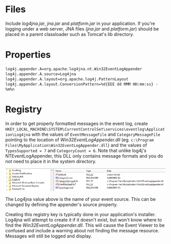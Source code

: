 Files
=====

Include *log4jna.jar*, *jna.jar* and *platform.jar* in your application. If you're logging under a web server, JNA files (*jna.jar* and *platform.jar*) should be placed in a parent classloader such as Tomcat's lib directory.

Properties
==========

    log4j.appender.A=org.apache.log4jna.nt.Win32EventLogAppender
    log4j.appender.A.source=Log4jna
    log4j.appender.A.layout=org.apache.log4j.PatternLayout 
    log4j.appender.A.layout.ConversionPattern=%d{EEE dd MMM HH:mm:ss} - %m%n

Registry
========

In order to get properly formatted messages in the event log, create `HKEY_LOCAL_MACHINE\SYSTEM\CurrentControlSet\services\eventlog\Application\Log4jna` with the values of `EventMessageFile` and `CategoryMessageFile` pointing to the location of *Win32EventLogAppender.dll* (eg. `c:\Program Files\MyApplication\Win32EventLogAppender.dll`) and the values of `TypesSupported = 7` and `CategoryCount = 6`. Note that unlike log4j's NTEventLogAppender, this DLL only contains message formats and you do not need to place it in the system directory.

![org.apache.log4jna.nt.Win32EventLogAppender registry](org.apache.log4jna.nt.Win32EventLogAppender.registry.png?raw=true "Registry")

The Log4jna value above is the name of your event source. This can be changed by defining the appender's source property.

Creating this registry key is typically done in your application's installer. Log4jna will attempt to create it if it doesn't exist, but won't know where to find the *Win32EventLogAppender.dll*. This will cause the Event Viewer to be confused and include a warning about not finding the message resource. Messages will still be logged and display.

